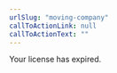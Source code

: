 ```yaml
---
urlSlug: "moving-company"
callToActionLink: null
callToActionText: ""
---
```


Your license has expired.
